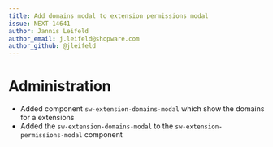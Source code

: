 ```yaml
---
title: Add domains modal to extension permissions modal
issue: NEXT-14641
author: Jannis Leifeld
author_email: j.leifeld@shopware.com 
author_github: @jleifeld
---
```

# Administration
* Added component `sw-extension-domains-modal` which show the domains for a extensions
* Added the `sw-extension-domains-modal` to the `sw-extension-permissions-modal` component
